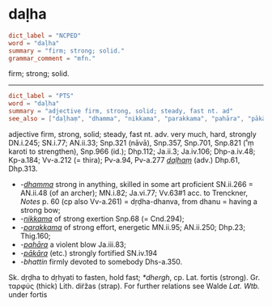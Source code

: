 # daḷha

``` toml
dict_label = "NCPED"
word = "daḷha"
summary = "firm; strong; solid."
grammar_comment = "mfn."
```

firm; strong; solid.

--------------------

``` toml
dict_label = "PTS"
word = "daḷha"
summary = "adjective firm, strong, solid; steady, fast nt. ad"
see_also = ["daḷhaṃ", "dhamma", "nikkama", "parakkama", "pahāra", "pākāra"]
```

adjective firm, strong, solid; steady, fast nt. adv. very much, hard, strongly DN.i.245; SN.i.77; AN.ii.33; Snp.321 (nāvā), Snp.357, Snp.701, Snp.821 (˚ṃ karoti to strengthen), Snp.966 (id.); Dhp.112; Ja.ii.3; Ja.iv.106; Dhp\-a.iv.48; Kp\-a.184; Vv\-a.212 (= thira); Pv\-a.94, Pv\-a.277 *[daḷhaṃ](daḷhaṃ.md)* (adv.) Dhp.61, Dhp.313.

* *\-[dhamma](dhamma.md)* strong in anything, skilled in some art proficient SN.ii.266 = AN.ii.48 (of an archer); MN.i.82; Ja.vi.77; Vv.63#1 acc. to Trenckner, *Notes* p. 60 (cp also Vv\-a.261) = dṛḍha\-dhanva, from dhanu = having a strong bow;
* *\-[nikkama](nikkama.md)* of strong exertion Snp.68 (= Cnd.294);
* *\-[parakkama](parakkama.md)* of strong effort, energetic MN.ii.95; AN.ii.250; Dhp.23; Thig.160;
* *\-[pahāra](pahāra.md)* a violent blow Ja.iii.83;
* *\-[pākāra](pākāra.md)* (etc.) strongly fortified SN.iv.194
* *\-bhattin* firmly devoted to somebody Dhs\-a.350.

Sk. dṛḍha to dṛhyati to fasten, hold fast; *\*dhergh*, cp. Lat. fortis (strong). Gr. ταρφύς (thick) Lith. dir̃žas (strap). For further relations see Walde *Lat. Wtb.* under fortis

